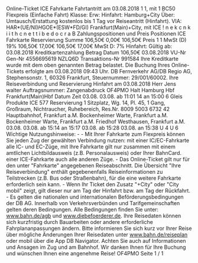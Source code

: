 Online-Ticket ICE Fahrkarte Fahrtantritt am 03.08.2018 1 1, mit 1 BC50 Flexpreis (Einfache Fahrt) Klasse: Erw: Hinfahrt: Hamburg+City Über: Umtausch/Erstattung kostenlos bis 1 Tag vor Reiseantritt (Hinfahrt). VIA: HAR*(UE/NI)*H*GOE*(ESW*FD/GI) Frankfurt(Main)+City, mit ICE ! n e k c n k i i t h c n e t t i b e d o c r a B Zahlungspositionen und Preis Positionen ICE Fahrkarte Reservierung Summe 106,50€ 0,00€ 106,50€ Preis 1 1 MwSt (D) 19% 106,50€ 17,00€ 106,50€ 17,00€ MwSt D: 7% Hinfahrt: Gültig ab: 03.08.2018 Kreditkartenzahlung Betrag Datum 106,50€ 03.08.2018 VU-Nr Gen-Nr 4556695619 NZLQ6D Transaktions-Nr 991584 Ihre Kreditkarte wurde mit dem oben genannten Betrag belastet. Die Buchung Ihres Online-Tickets erfolgte am 03.08.2018 09:43 Uhr. DB Fernverkehr AG/DB Regio AG, Stephensonstr. 1, 60326 Frankfurt, Steuernummer: 29/001/60002. Ihre Reiseverbindung und Reservierung Hinfahrt am 03.08.2018 Herr Jens walter Auftragsnummer: Zangenabdruck OF4PMO Halt Hamburg Hbf Frankfurt(Main)Hbf Datum Zeit 03.08. 03.08. ab 11:01 14 an 15:00 6 Gleis Produkte ICE 577 Reservierung 1 Sitzplatz, Wg. 14, Pl. 45, 1 Gang, Großraum, Nichtraucher, Ruhebereich, Res.Nr. 8009 5003 6732 42 Hauptbahnhof, Frankfurt a.M. Bockenheimer Warte, Frankfurt a.M. Bockenheimer Warte, Frankfurt a.M. Friedhof Westhausen, Frankfurt a.M. 03.08. 03.08. ab 15:14 an 15:17 03.08. ab 15:28 03.08. an 15:38 U 4 U 6 Wichtige Nutzungshinweise: - - Mit Ihrer Fahrkarte zum Flexpreis können Sie jeden Zug der gewählten Verbindung nutzen: mit einer IC/EC-Fahrkarte alle IC- und EC-Züge, mit Ihre Fahrkarte gilt nur zusammen mit einem amtlichen Lichtbildausweis (z.B. Personalausweis) oder Ihrer BahnCard. einer ICE-Fahrkarte auch alle anderen Züge. - Das Online-Ticket gilt nur für den unter "Fahrkarte" angegebenen Reiseabschnitt. Die Übersicht "Ihre Reiseverbindung" enthält gegebenenfalls Reiseinformationen zu Teilstrecken (z.B. Bus oder Straßenbahn), für die eine weitere Fahrkarte erforderlich sein kann. - Wenn Ihr Ticket den Zusatz "+City" oder "City mobil" zeigt, gilt dieser nur am Tag der Hinfahrt bzw. am Tag der Rückfahrt. - Es gelten die nationalen und internationalen Beförderungsbedingungen der DB AG. Innerhalb von Verkehrsverbünden und Tarifgemeinschaften gelten deren Bedingungen. Alle Bedingungen finden Sie unter: www.bahn.de/agb und www.diebefoerderer.de. Ihre Reisedaten können sich kurzfristig durch Bauarbeiten oder andere erforderliche Fahrplananpassungen ändern. Bitte informieren Sie sich kurz vor Ihrer Reise über mögliche Änderungen Ihrer Reisedaten unter www.bahn.de/reiseplan oder mobil über die App DB Navigator. Achten Sie auch auf Informationen und Ansagen im Zug und am Bahnhof. Wir danken Ihnen für Ihre Buchung und wünschen Ihnen eine angenehme Reise! OF4PMO Seite 1 / 1